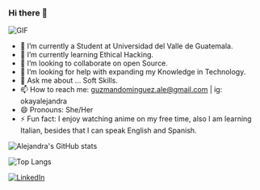 ### Hi there 👋

![GIF](https://media.giphy.com/media/gi84IkFRzwube/giphy.gif)

- 🔭 I’m currently a Student at Universidad del Valle de Guatemala.
- 🌱 I’m currently learning Ethical Hacking.
- 👯 I’m looking to collaborate on open Source.
- 🤔 I’m looking for help with expanding my Knowledge in Technology.
- 💬 Ask me about ... Soft Skills.
- 📫 How to reach me: guzmandominguez.ale@gmail.com | ig: okayalejandra 
- 😄 Pronouns: She/Her
- ⚡ Fun fact: I enjoy watching anime on my free time, also I am learning Italian, besides that I can speak English and Spanish.

![Alejandra's GitHub stats](https://github-readme-stats.vercel.app/api?username=guzmanalejandra&show_icons=true&count_private=true)

![Top Langs](https://github-readme-stats.vercel.app/api/top-langs/?username=guzmanalejandra&layout=compact)

[![LinkedIn](https://img.shields.io/badge/LinkedIn-0077B5?style=for-the-badge&logo=linkedin&logoColor=white)](https://www.linkedin.com/in/lucia-alejandra-guzman-dominguez-a9a359257)
